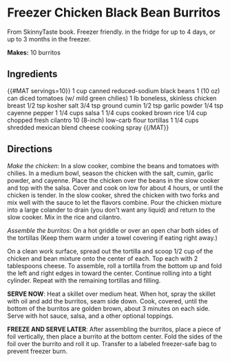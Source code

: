 # Freezer Chicken Black Bean Burritos
From SkinnyTaste book. Freezer friendly.
in the fridge for up to 4 days, or up to 3 months in the freezer.

**Makes:** 10 burritos

## Ingredients
{{#MAT servings=10}}
1 cup canned reduced-sodium black beans
1 (10 oz) can diced tomatoes (w/ mild green chilies)
1 lb boneless, skinless chicken breast
1/2 tsp kosher salt
3/4 tsp ground cumin
1/2 tsp garlic powder
1/4 tsp cayenne pepper
1 1/4 cups salsa
1 1/4 cups cooked brown rice
1/4 cup chopped fresh cilantro
10 (8-inch) low-carb flour tortillas
1 1/4 cups shredded mexican blend cheese
cooking spray
{{/MAT}}


## Directions
*Make the chicken*: In a slow cooker, combine the beans and tomatoes with chilies.
In a medium bowl, season the chicken with the salt, cumin, garlic powder, and
cayenne. Place the chicken over the beans in the slow cooker and top with the
salsa. Cover and cook on low for about 4 hours, or until the chicken is tender.
In the slow cooker, shred the chicken with two forks and mix well with the sauce
to let the flavors combine. Pour the chicken mixture into a large colander to
drain (you don't want any liquid) and return to the slow cooker. Mix in the rice
and cilantro.

*Assemble the burritos*: On a hot griddle or over an open 
char both  sides of the tortillas (Keep them warm under a towel covering if
eating right away.)

On a clean work surface, spread out the tortilla and scoop 1/2 cup of the
chicken and bean mixture onto the center of each. Top each with 2 tablespoons
cheese. To assemble, roll a tortilla from the bottom up and fold the left and
right edges in toward the center. Continue rolling into a tight cylinder. Repeat
with the remaining tortillas and filling.

**SERVE NOW**: Heat a skillet over medium heat. When hot, spray the skillet with oil
and add the burritos, seam side down. Cook, covered, until the bottom of the
burritos are golden brown, about 3 minutes on each side. Serve with hot sauce,
salsa, and a other optional toppings.

**FREEZE AND SERVE LATER**: After assembling the burritos, place a piece of foil
vertically, then place a burrito at the bottom center. Fold the sides of the
foil over the burrito and roll it up. Transfer to a labeled freezer-safe bag to
prevent freezer burn.
